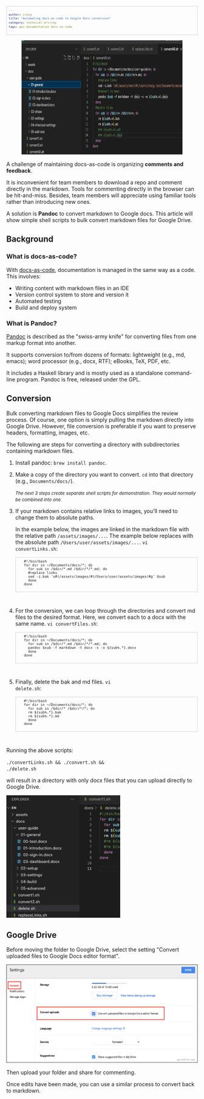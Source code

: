 ```yaml
---
author: craig
title: "Automating docs-as-code to Google Docs conversion"
category: technical-writing
tags: api-documentation docs-as-code
---
```


<figure class="aligncenter">
	<img src="/assets/images/shellscript.png" width="800" height="300" alt="bash script for pandoc conversion" />
</figure>

A challenge of maintaining docs-as-code is organizing **comments and feedback**. 

It is inconvenient for team members to download a repo and comment directly in the markdown. Tools for commenting directly in the browser can be hit-and-miss. Besides, team members will appreciate using familiar tools rather than introducing new ones. 

A solution is **Pandoc** to convert markdown to Google docs. This article will show simple shell scripts to bulk convert markdown files for Google Drive.

<!--more-->
## Background

### What is docs-as-code?

With <a href="https://docs-as-co.de/" target="_blank">docs-as-code</a>, documentation is managed in the same way as a code. This involves: 

* Writing content with markdown files in an IDE
* Version control system to store and version it
* Automated testing
* Build and deploy system

### What is Pandoc?

<a href="https://pandoc.org/" target="_blank">Pandoc</a> is described as the "swiss-army knife" for converting files from one markup format into another.

It supports conversion to/from dozens of formats: lightweight (e.g., md, emacs); word processor (e.g., docx, RTF); eBooks, TeX, PDF, etc.

It includes a Haskell library and is mostly used as a standalone command-line program. Pandoc is free, released under the GPL.

## Conversion

Bulk converting markdown files to Google Docs simplifies the review process. Of course, one option is simply pulling the markdown directly into Google Drive. However, file conversion is preferable if you want to preserve headers, formatting, images, etc.

The following are steps for converting a directory with subdirectories containing markdown files.

1. Install pandoc: <code>brew install pandoc</code>.
2. Make a copy of the directory you want to convert. <code>cd</code> into that directory (e.g., <code>Documents/docs/</code>).

    <small>*The next 3 steps create separate shell scripts for demonstration. They would normally be combined into one.*</small> 

3. If your markdown contains relative links to images, you'll need to change them to absolute paths. 

    In the example below, the images are linked in the markdown file with the relative path <code>/assets/images/...</code>. The example below replaces with the absolute path <code>/Users/user/assets/images/...</code>. <code>vi convertLinks.sh</code>:

      <pre>
      #!/bin/bash
      for dir in ~/Documents/docs/*; do
        for sub in /$dir/*.md /$dir/*/*.md; do
        #replace links
        sed -i.bak 's#(/assets/images/#(/Users/user/assets/images/#g' $sub
        done
      done
      </pre>
      <br>


4. For the conversion, we can loop through the directories and convert md files to the desired format. Here, we convert each to a docx with the same name. <code>vi convertFiles.sh</code>:

      <pre>
      #!/bin/bash
      for dir in ~/Documents/docs/*; do
        for sub in /$dir/*.md /$dir/*/*.md; do
        pandoc $sub -f markdown -t docx -s -o ${sub%.*}.docx
        done
      done
      </pre>
      <br>

5. Finally, delete the bak and md files. <code>vi delete.sh</code>: 

      <pre>
      #!/bin/bash
      for dir in ~/Documents/docs/*; do
        for sub in /$dir/* /$dir/*/*; do
        rm ${sub%.*}.bak
        rm ${sub%.*}.md
        done
      done
      </pre>
      <br>

Running the above scripts:

<code>./convertLinks.sh && ./convert.sh && ./delete.sh</code> 

will result in a directory with only docx files that you can upload directly to Google Drive.


<img src="/assets/images/delete-files.png" width="300" alt="folder with only docx files." style="margin:auto"/>

## Google Drive

Before moving the folder to Google Drive, select the setting "Convert uploaded files to Google Docs editor format". 

<img src="/assets/images/gdrivesettings.webp" alt="convert to Google Drive format" style="margin:auto"/>

Then upload your folder and share for commenting.

Once edits have been made, you can use a similar process to convert back to markdown.


<style>
pre {
  font-size:65%;
  border: 1px solid lightgrey;
  padding: 5px;
}
</style>





